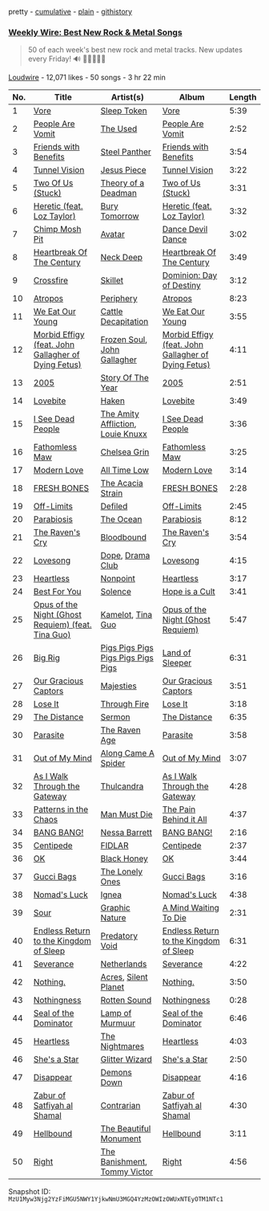 pretty - [cumulative](/playlists/cumulative/53x58hBq1M9qCzZxyRUmp4.md) - [plain](/playlists/plain/53x58hBq1M9qCzZxyRUmp4) - [githistory](https://github.githistory.xyz/mackorone/spotify-playlist-archive/blob/main/playlists/plain/53x58hBq1M9qCzZxyRUmp4)

### [Weekly Wire: Best New Rock & Metal Songs](https://open.spotify.com/playlist/53x58hBq1M9qCzZxyRUmp4)

> 50 of each week's best new rock and metal tracks\. New updates every Friday!  🔊 🤘🏿🤘🤘🏽

[Loudwire](https://open.spotify.com/user/wqopimzeqvaed8dqu6o2tixrj) - 12,071 likes - 50 songs - 3 hr 22 min

| No. | Title | Artist(s) | Album | Length |
|---|---|---|---|---|
| 1 | [Vore](https://open.spotify.com/track/3lYdGoYMQVn8ywkbd6X6fZ) | [Sleep Token](https://open.spotify.com/artist/2n2RSaZqBuUUukhbLlpnE6) | [Vore](https://open.spotify.com/album/3VjYAhNuyNAWqTIzvSyXml) | 5:39 |
| 2 | [People Are Vomit](https://open.spotify.com/track/6PUd82fC8aYlk81GbUSAkN) | [The Used](https://open.spotify.com/artist/55VydwMyCuGcavwPuhutPL) | [People Are Vomit](https://open.spotify.com/album/0qijHJkDRqedEy7Lpezs2o) | 2:52 |
| 3 | [Friends with Benefits](https://open.spotify.com/track/08kgoxE3SVFiHQvyWez4Kl) | [Steel Panther](https://open.spotify.com/artist/3l02WF362j1oHOurzuseBv) | [Friends with Benefits](https://open.spotify.com/album/2aMlE5iRsUMFrwg4mxCPyU) | 3:54 |
| 4 | [Tunnel Vision](https://open.spotify.com/track/0RxvS6KLWG0SYqQJnhHIpM) | [Jesus Piece](https://open.spotify.com/artist/5ZPr0RHsR3DrAhtsYMsfHR) | [Tunnel Vision](https://open.spotify.com/album/1GZ2py8wHv4xPTfTFmlfmz) | 3:22 |
| 5 | [Two Of Us \(Stuck\)](https://open.spotify.com/track/1NhK4Gcp16Y5CHz9MDE9d6) | [Theory of a Deadman](https://open.spotify.com/artist/74eX4C98E4FCrAMl39qRsJ) | [Two of Us \(Stuck\)](https://open.spotify.com/album/0QEnqo4Z75YBkMf1yUWwrj) | 3:31 |
| 6 | [Heretic \(feat\. Loz Taylor\)](https://open.spotify.com/track/2mTi7e03FygOF0bds32848) | [Bury Tomorrow](https://open.spotify.com/artist/6BD4lgmnh4vy6kkCaZRDWt) | [Heretic \(feat\. Loz Taylor\)](https://open.spotify.com/album/4GuxQZOki4NdCKpn9kW9xn) | 3:32 |
| 7 | [Chimp Mosh Pit](https://open.spotify.com/track/464zBvKda4nyaRDguKuCXS) | [Avatar](https://open.spotify.com/artist/4jpaXieuls7LVzG1uma5Rs) | [Dance Devil Dance](https://open.spotify.com/album/5GH4bz50nqlXUm4xyK4tC2) | 3:02 |
| 8 | [Heartbreak Of The Century](https://open.spotify.com/track/6X39BP7h0IGcDFnf0PHHOb) | [Neck Deep](https://open.spotify.com/artist/2TM0qnbJH4QPhGMCdPt7fH) | [Heartbreak Of The Century](https://open.spotify.com/album/4wqFmxdd5bYFH8XRmfRkAJ) | 3:49 |
| 9 | [Crossfire](https://open.spotify.com/track/4bwvPbiPCsjyMZc6W4VPA2) | [Skillet](https://open.spotify.com/artist/49bzE5vRBRIota4qeHtQM8) | [Dominion: Day of Destiny](https://open.spotify.com/album/0yppsQTW8pACnrnH75Rvhv) | 3:12 |
| 10 | [Atropos](https://open.spotify.com/track/5LmeXeJ8McsxWZXgPkyhxs) | [Periphery](https://open.spotify.com/artist/6d24kC5fxHFOSEAmjQPPhc) | [Atropos](https://open.spotify.com/album/3B1hA33fuFZKtet8TbZg9M) | 8:23 |
| 11 | [We Eat Our Young](https://open.spotify.com/track/4BtaJV2BTpuTYhpLUqP7LB) | [Cattle Decapitation](https://open.spotify.com/artist/67ZMMtA88DDO0gTuRrzGjn) | [We Eat Our Young](https://open.spotify.com/album/2L4ZJ3BTuZe04IjLP5eNrc) | 3:55 |
| 12 | [Morbid Effigy \(feat\. John Gallagher of Dying Fetus\)](https://open.spotify.com/track/3sJAGFYaWIsOZoXiMGWcXi) | [Frozen Soul](https://open.spotify.com/artist/1hwwmQI1vhQamuIksyDKG6), [John Gallagher](https://open.spotify.com/artist/3SdmYL7oUhaUFwJhBGp2D6) | [Morbid Effigy \(feat\. John Gallagher of Dying Fetus\)](https://open.spotify.com/album/3H1jdoNX8YfDBUejrwq5oL) | 4:11 |
| 13 | [2005](https://open.spotify.com/track/7mBH6K8EkUEZmSavjoqkV7) | [Story Of The Year](https://open.spotify.com/artist/0KDuKk6YdEu3hR56HtXmxt) | [2005](https://open.spotify.com/album/75OoXT2GLguj296VYuaRMz) | 2:51 |
| 14 | [Lovebite](https://open.spotify.com/track/5eF04x4p4bLw6rpaNcMX8n) | [Haken](https://open.spotify.com/artist/2SRIVGDkdqQnrQdaXxDkJt) | [Lovebite](https://open.spotify.com/album/7l5C0M00szx06bZBiRfitX) | 3:49 |
| 15 | [I See Dead People](https://open.spotify.com/track/3UgZA53hNSPbwtNJ7x8Bd9) | [The Amity Affliction](https://open.spotify.com/artist/6kNKUYGn6VNGsRoXmyoDPK), [Louie Knuxx](https://open.spotify.com/artist/2SQXiX0AGHf3Aw43or85KX) | [I See Dead People](https://open.spotify.com/album/3R8VofbgLwq9q48eueOCqC) | 3:36 |
| 16 | [Fathomless Maw](https://open.spotify.com/track/3SSc3dcDRsvLuLYTSbyeYM) | [Chelsea Grin](https://open.spotify.com/artist/4UgQ3EFa8fEeaIEg54uV5b) | [Fathomless Maw](https://open.spotify.com/album/6RdK7lIglSnuA9xLqwTyMM) | 3:25 |
| 17 | [Modern Love](https://open.spotify.com/track/4Qjv4VFulw2xS9P5EVLvOp) | [All Time Low](https://open.spotify.com/artist/46gyXjRIvN1NL1eCB8GBxo) | [Modern Love](https://open.spotify.com/album/4q5GY0DRqSNEOb3n3JCigy) | 3:14 |
| 18 | [FRESH BONES](https://open.spotify.com/track/052ENxuzyaucDQqiAAxuo6) | [The Acacia Strain](https://open.spotify.com/artist/4tDkeVxH0CSkNiLVrsYmQs) | [FRESH BONES](https://open.spotify.com/album/7kPz7t2SmzZfcpvkCXQSAW) | 2:28 |
| 19 | [Off\-Limits](https://open.spotify.com/track/6Sq1HmzAr1ScOwXTHrULvw) | [Defiled](https://open.spotify.com/artist/6KDc0SB4ero6zAgrafjVrt) | [Off\-Limits](https://open.spotify.com/album/0rYLBZ5nDPnROkUn6eteV6) | 2:45 |
| 20 | [Parabiosis](https://open.spotify.com/track/5n8GbfmtN1BcJy9XElZN2L) | [The Ocean](https://open.spotify.com/artist/6fuALtryzj4cq7vkglKLxq) | [Parabiosis](https://open.spotify.com/album/5mtfutC0lb1aQrvhzM5nXE) | 8:12 |
| 21 | [The Raven's Cry](https://open.spotify.com/track/0CKj88bTUht7lafuwhgI7m) | [Bloodbound](https://open.spotify.com/artist/6nf7iwR6AoROxfUKZWd1r6) | [The Raven's Cry](https://open.spotify.com/album/6AV2YW66ESlkPDRE8aD6qG) | 3:54 |
| 22 | [Lovesong](https://open.spotify.com/track/1rJzEVXTeGmEhYly9GxmrY) | [Dope](https://open.spotify.com/artist/7fWgqc4HJi3pcHhK8hKg2p), [Drama Club](https://open.spotify.com/artist/3hrpJE5afivJl3uncJ4SWW) | [Lovesong](https://open.spotify.com/album/3PceYgXOI6BnaxPAYoCGd4) | 4:15 |
| 23 | [Heartless](https://open.spotify.com/track/5ArkUfWZXDuAU2JOnZzTAM) | [Nonpoint](https://open.spotify.com/artist/6BdSOHfQ6kMg0tbAFlXR1z) | [Heartless](https://open.spotify.com/album/1a6oYFvsvJPG91rSWO2960) | 3:17 |
| 24 | [Best For You](https://open.spotify.com/track/0Fa9nx13nJ7CiZLRM3in1S) | [Solence](https://open.spotify.com/artist/4fnono0JCZFAeeaecrI7kg) | [Hope is a Cult](https://open.spotify.com/album/5lq3RYK2UtsoM0KWq0dDNk) | 3:41 |
| 25 | [Opus of the Night \(Ghost Requiem\) \(feat\. Tina Guo\)](https://open.spotify.com/track/2qpr0TNvdI7mlL0RIkN2kp) | [Kamelot](https://open.spotify.com/artist/7gTbq5nTZGQIUgjEGXQpOS), [Tina Guo](https://open.spotify.com/artist/46T4yCHjQfVxokuATj1SiV) | [Opus of the Night \(Ghost Requiem\)](https://open.spotify.com/album/7bmG9sjiv1GXgwcbZMIQZe) | 5:47 |
| 26 | [Big Rig](https://open.spotify.com/track/1PKk9xVnt7W35Zv7CEoq51) | [Pigs Pigs Pigs Pigs Pigs Pigs Pigs](https://open.spotify.com/artist/1F7QDWyZTLGzkyGLgFjEhU) | [Land of Sleeper](https://open.spotify.com/album/2HqOgVl5yLGFHGTIeu8JxQ) | 6:31 |
| 27 | [Our Gracious Captors](https://open.spotify.com/track/2xrF132JiLxpDp2N7qNB1I) | [Majesties](https://open.spotify.com/artist/6ltmynMmgIUOQiL4eHlHyo) | [Our Gracious Captors](https://open.spotify.com/album/4jsqH5cBt5PPc4GIMMx204) | 3:51 |
| 28 | [Lose It](https://open.spotify.com/track/3P2GLca42iOkaRBJoyCgZw) | [Through Fire](https://open.spotify.com/artist/1SPVRGHIGb9TJxBKQ9O9XT) | [Lose It](https://open.spotify.com/album/30XEVqppC7NGS3speF9YKW) | 3:18 |
| 29 | [The Distance](https://open.spotify.com/track/69MeUMuEdDTX60oPYDTGqk) | [Sermon](https://open.spotify.com/artist/5sotVDwwLdE7twA8Z9ZYOv) | [The Distance](https://open.spotify.com/album/4hOfkSV0HwTjZC1PrIThL8) | 6:35 |
| 30 | [Parasite](https://open.spotify.com/track/5RuMI4sB3gqMw8Sg4fcN2C) | [The Raven Age](https://open.spotify.com/artist/1Ia5iTYHMBsMQfi7Fbcbuw) | [Parasite](https://open.spotify.com/album/1JpZkf6CRSSsZjXYnYv1n6) | 3:58 |
| 31 | [Out of My Mind](https://open.spotify.com/track/5Hetts0rPGqpmSG6ZnKcG8) | [Along Came A Spider](https://open.spotify.com/artist/6expmzMb4F74q2LLtcohmj) | [Out of My Mind](https://open.spotify.com/album/4yXFa8y1cCN3DHgNXAkRa1) | 3:07 |
| 32 | [As I Walk Through the Gateway](https://open.spotify.com/track/2TT62pFB3rvHtHACTsk6Zi) | [Thulcandra](https://open.spotify.com/artist/3cJkyh6iM5N2AI07hNlu1j) | [As I Walk Through the Gateway](https://open.spotify.com/album/35Y2YdFuyIXpN9qGbRYjTe) | 4:28 |
| 33 | [Patterns in the Chaos](https://open.spotify.com/track/59G0RnpXRHBrr8c6wSKDb8) | [Man Must Die](https://open.spotify.com/artist/4xTSEGK6FFGJs5re39jF8b) | [The Pain Behind it All](https://open.spotify.com/album/3Ibmo7vHl7bWiCBcEYe37d) | 4:37 |
| 34 | [BANG BANG!](https://open.spotify.com/track/2YiQL9Aa4PmGF8oMFADzzA) | [Nessa Barrett](https://open.spotify.com/artist/7pwufEBGfggjoI8twqlsmQ) | [BANG BANG!](https://open.spotify.com/album/4YmjnqegnwZ18ruZjdJsIH) | 2:16 |
| 35 | [Centipede](https://open.spotify.com/track/49xISBZpODXRwd7vVxGL93) | [FIDLAR](https://open.spotify.com/artist/3P6duIn7oHeiBACZfYeNud) | [Centipede](https://open.spotify.com/album/5JeWduRYfv1Sj4Y2Vf9hQj) | 2:37 |
| 36 | [OK](https://open.spotify.com/track/6qNMS8hywSVyaFcH3LqwEn) | [Black Honey](https://open.spotify.com/artist/2oVmQT6s29pVIKpqJkyxBS) | [OK](https://open.spotify.com/album/6xF3774il7mBjTAqfgIpeg) | 3:44 |
| 37 | [Gucci Bags](https://open.spotify.com/track/0Or4QGF0QpxEuvo8qbpCPS) | [The Lonely Ones](https://open.spotify.com/artist/7LO9DGtrr5LrhQEbhRontJ) | [Gucci Bags](https://open.spotify.com/album/14sZwIG6psZWTF18qSOjGL) | 3:16 |
| 38 | [Nomad's Luck](https://open.spotify.com/track/0Riwsy1sSuL5uCOlTvEAnH) | [Ignea](https://open.spotify.com/artist/7E7V95LId9MPJ6anIK1qrM) | [Nomad's Luck](https://open.spotify.com/album/4hu6ynojW3eaL7Bp5tDi5A) | 4:38 |
| 39 | [Sour](https://open.spotify.com/track/0t5WSRHBtXGVuoL0kdU6wy) | [Graphic Nature](https://open.spotify.com/artist/0QUcDHMfwBsMAufKXbzhkH) | [A Mind Waiting To Die](https://open.spotify.com/album/3yBsmUPZ72XPpecFjTZcUD) | 2:31 |
| 40 | [Endless Return to the Kingdom of Sleep](https://open.spotify.com/track/21U4EHOgwhHBdscrRKWcXw) | [Predatory Void](https://open.spotify.com/artist/6I1ox6Hu5K9xpmCIAhF7Ch) | [Endless Return to the Kingdom of Sleep](https://open.spotify.com/album/67hjoAqUrtExU3vT4JoxwV) | 6:31 |
| 41 | [Severance](https://open.spotify.com/track/3KtgMqqVBhbCDo3cudh4r2) | [Netherlands](https://open.spotify.com/artist/1WUAsFAAm9aQttDw4M7seC) | [Severance](https://open.spotify.com/album/0YjyPtYfor553GqNNmoFMp) | 4:22 |
| 42 | [Nothing.](https://open.spotify.com/track/6tGY5AwP6KVFIHnrk6j42l) | [Acres](https://open.spotify.com/artist/3y43zXffnLmhyQD1K4QCmD), [Silent Planet](https://open.spotify.com/artist/0JGTiwfinlCuANGu4Gq2XU) | [Nothing.](https://open.spotify.com/album/2JkYg0zwm4PUKGh5YW816n) | 3:50 |
| 43 | [Nothingness](https://open.spotify.com/track/4AKkTdR1Uux0yeyYs3vi96) | [Rotten Sound](https://open.spotify.com/artist/4aglyvdJ7ApTfDC6aQ2LFf) | [Nothingness](https://open.spotify.com/album/2GZ9YFwmV7114xdBo9oKFu) | 0:28 |
| 44 | [Seal of the Dominator](https://open.spotify.com/track/1O1K3eL5dVqjrIpKqdQ87s) | [Lamp of Murmuur](https://open.spotify.com/artist/1kPJs4pSGj3yUsYwmGmJF3) | [Seal of the Dominator](https://open.spotify.com/album/0wWiOjF17tyUNMF2SrPW3g) | 6:46 |
| 45 | [Heartless](https://open.spotify.com/track/1Yw2ojYbtxu7i9yovEgwkt) | [The Nightmares](https://open.spotify.com/artist/0uO4YPHgWPCKClAGUFoSWP) | [Heartless](https://open.spotify.com/album/2fjPDilRbMlUNAh6Ia5UvV) | 4:03 |
| 46 | [She's a Star](https://open.spotify.com/track/5Zj6r8LSnQX1CcDQZsGKop) | [Glitter Wizard](https://open.spotify.com/artist/3Cfk2tZnlxqNH8JLBM3iHX) | [She's a Star](https://open.spotify.com/album/7jp2rELr3nokAL1Pa4B2Pt) | 2:50 |
| 47 | [Disappear](https://open.spotify.com/track/10HuodEwMRlkf2jHU8d0ez) | [Demons Down](https://open.spotify.com/artist/5vifTgPK4MtJn7EAKLFKBc) | [Disappear](https://open.spotify.com/album/6ge9y1fMu8RZ4pZokcwrd2) | 4:16 |
| 48 | [Zabur of Satfiyah al Shamal](https://open.spotify.com/track/1ADiqrpMtjDVcJoxNvo7Cr) | [Contrarian](https://open.spotify.com/artist/5e2sSh9tBBIL7IPFZP5Lzf) | [Zabur of Satfiyah al Shamal](https://open.spotify.com/album/2gnuzcsYObH7wqFfT75Ylf) | 4:30 |
| 49 | [Hellbound](https://open.spotify.com/track/7KjA7r72bIwnjrHHebj195) | [The Beautiful Monument](https://open.spotify.com/artist/5YYn3EOeF8wTDb2ctUsHJ7) | [Hellbound](https://open.spotify.com/album/29ZIvvF5vUsLsy5Pgf6dSG) | 3:11 |
| 50 | [Right](https://open.spotify.com/track/1cYfuKjHpjV6ZsAHUcvoiW) | [The Banishment](https://open.spotify.com/artist/2psxmd7FANk7sG8jodoOgr), [Tommy Victor](https://open.spotify.com/artist/1MOPlKk34zQtdwvJTx03Ad) | [Right](https://open.spotify.com/album/0M0vhijuPbmdF0sEZDDQve) | 4:56 |

Snapshot ID: `MzU1Myw3Njg2YzFiMGU5NWY1YjkwNmU3MGQ4YzMzOWIzOWUxNTEyOTM1NTc1`
